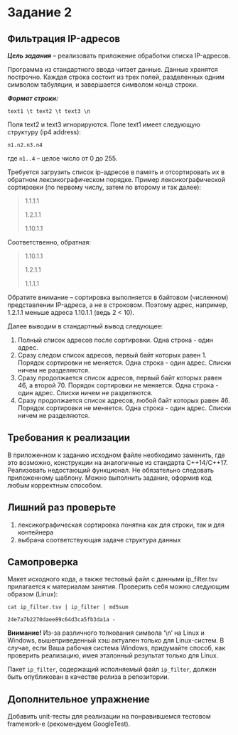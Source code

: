 # Задание 2
## Фильтрация IP-адресов

***Цель задания*** – реализовать приложение обработки списка IP-адресов.

Программа из стандартного ввода читает данные. Данные хранятся построчно. Каждая строка
состоит из трех полей, разделенных одним символом табуляции, и завершается символом конца
строки. 

***Формат строки:***

`text1 \t text2 \t text3 \n`

Поля text2 и text3 игнорируются. Поле text1 имеет следующую структуру (ip4 address):

`n1.n2.n3.n4`

где `n1..4` – целое число от 0 до 255.

Требуется загрузить список ip-адресов в память и отсортировать их в обратном
лексикографическом порядке. Пример лексикографической сортировки (по первому числу, затем
по второму и так далее):

>1.1.1.1
>
>1.2.1.1
>
>1.10.1.1

Соответственно, обратная:

>1.10.1.1
>
>1.2.1.1
>
>1.1.1.1

Обратите внимание – сортировка выполняется в байтовом (численном) представлении IP-адреса,
а не в строковом. Поэтому адрес, например, 1.2.1.1 меньше адреса 1.10.1.1 (ведь 2 < 10).

Далее выводим в стандартный вывод следующее:
1. Полный список адресов после сортировки. Одна строка - один адрес.
2. Сразу следом список адресов, первый байт которых равен 1. Порядок сортировки не меняется.
Одна строка - один адрес. Списки ничем не разделяются.
3. Сразу продолжается список адресов, первый байт которых равен 46, а второй 70. Порядок
сортировки не меняется. Одна строка - один адрес. Списки ничем не разделяются.
4. Сразу продолжается список адресов, любой байт которых равен 46. Порядок сортировки не
меняется. Одна строка - один адрес. Списки ничем не разделяются.

## Требования к реализации
В приложенном к заданию исходном файле необходимо заменить, где это возможно,
конструкции на аналогичные из стандарта С++14/C++17. Реализовать недостающий функционал.
Не обязательно следовать приложенному шаблону. Можно выполнить задание, оформив код
любым корректным способом.
## Лишний раз проверьте
1. лексикографическая сортировка понятна как для строки, так и для контейнера
2. выбрана соответствующая задаче структура данных

## Самопроверка
Макет исходного кода, а также тестовый файл с данными ip_filter.tsv прилагается к материалам
занятия. Проверить себя можно следующим образом (Linux):

`cat ip_filter.tsv | ip_filter | md5sum`

`24e7a7b2270daee89c64d3ca5fb3da1a -`

**Внимание!** Из-за различного толкования символа ‘\n’ на Linux и Windows, вышеприведенный хэш
актуален только для Linux-систем. В случае, если Ваша рабочая система Windows, придумайте
способ, как проверить реализацию, имея эталонный результат только для Linux.

Пакет `ip_filter`, содержащий исполняемый файл `ip_filter`, должен быть опубликован в качестве
релиза в репозитории.
## Дополнительное упражнение
Добавить unit-тесты для реализации на понравившемся тестовом framework-е (рекомендуем
GoogleTest). 
